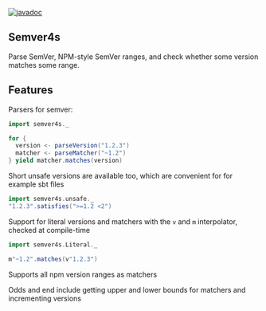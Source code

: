 [![javadoc](https://javadoc.io/badge2/com.heroestools/semver4s_2.13/javadoc.svg)](https://javadoc.io/doc/com.heroestools/semver4s_2.13)

## Semver4s

Parse SemVer, NPM-style SemVer ranges, and check whether some version matches
some range.

## Features

Parsers for semver:

```scala
import semver4s._

for {
  version <- parseVersion("1.2.3")
  matcher <- parseMatcher("~1.2")
} yield matcher.matches(version)
```

Short unsafe versions are available too, which are convenient for for example sbt files

```scala
import semver4s.unsafe._
"1.2.3".satisfies(">=1.2 <2")
```

Support for literal versions and matchers with the `v` and `m` interpolator, checked at compile-time

```scala
import semver4s.Literal._

m"~1.2".matches(v"1.2.3")
```

Supports all npm version ranges as matchers

Odds and end include getting upper and lower bounds for matchers and incrementing versions
